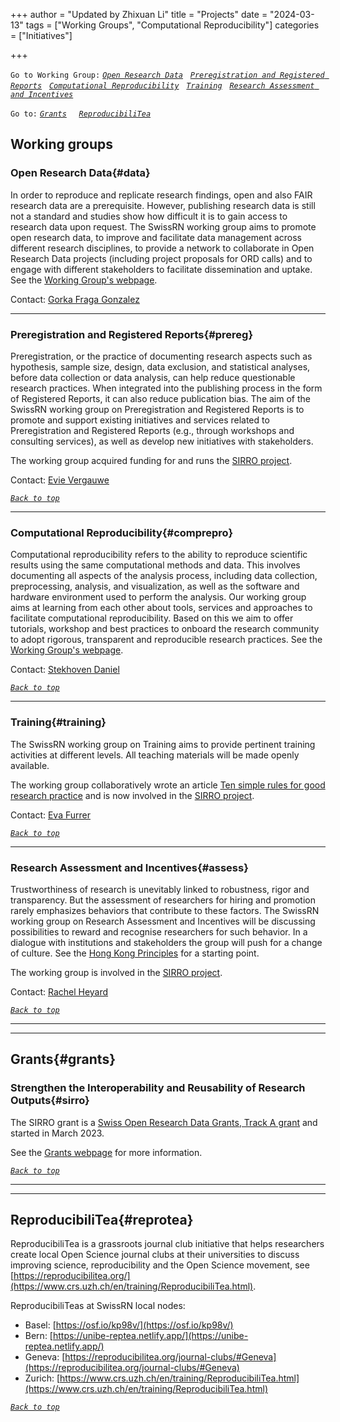 +++
author = "Updated by Zhixuan Li"
title = "Projects"
date = "2024-03-13"
tags = ["Working Groups", "Computational Reproducibility"]
categories = ["Initiatives"]

+++

`Go to Working Group:` [*`Open Research Data`*](#data) &nbsp; [*`Preregistration and Registered Reports`*](#prereg) &nbsp; [*`Computational Reproducibility`*](#comprepro) &nbsp; [*`Training`*](#training) &nbsp; [*`Research Assessment and Incentives`*](#assess)  

`Go to:` [*`Grants`*](#grants) &nbsp; &nbsp; [*`ReproducibiliTea`*](#reprotea) 

## Working groups
### Open Research Data{#data}

In order to reproduce and replicate research findings, open and also FAIR research data are a prerequisite. However, publishing research data is still not a standard and studies show how difficult it is to gain access to research data upon request. The SwissRN working group aims to promote open research data, to improve and facilitate data management across different research disciplines, to provide a network to collaborate in Open Research Data projects (including project proposals for ORD calls) and to engage with different stakeholders to facilitate dissemination and uptake.
See the [Working Group's webpage](https://crsuzh.pages.uzh.ch/swissrn_ord/).

Contact: [Gorka Fraga Gonzalez](mailto:gorka.fragagonzalez@psychologie.uzh.ch)

---

### Preregistration and Registered Reports{#prereg}
Preregistration, or the practice of documenting research aspects such as hypothesis, sample size, design, data exclusion, and statistical analyses, before data collection or data analysis, can help reduce questionable research practices. When integrated into the publishing process in the form of Registered Reports, it can also reduce publication bias. The aim of the SwissRN working group on Preregistration and Registered Reports is to promote and support existing initiatives and services related to Preregistration and Registered Reports (e.g., through workshops and consulting services), as well as develop new initiatives with stakeholders.

The working group acquired funding for and runs the [SIRRO project](https://www.swissrn.org/grants/#sirro).

Contact: [Evie Vergauwe](mailto:Evie.Vergauwe@unige.ch)

[*`Back to top`*](#)


---

### Computational Reproducibility{#comprepro}
Computational reproducibility refers to the ability to reproduce scientific results using the same computational methods and data. This involves documenting all aspects of the analysis process, including data collection, preprocessing, analysis, and visualization, as well as the software and hardware environment used to perform the analysis. Our working group aims at learning from each other about tools, services and approaches to facilitate computational reproducibility. Based on this we aim to offer tutorials, workshop and best practices to onboard the research community to adopt rigorous, transparent and reproducible research practices. See the [Working Group's webpage](https://www.swissrn.org/computational/).
 
Contact: [Stekhoven Daniel](mailto:stekhoven@nexus.ethz.ch)

[*`Back to top`*](#)

---

### Training{#training}
The SwissRN working group on Training aims to provide pertinent training activities at different levels. All teaching materials will be made openly available. 

The working group collaboratively wrote an article [Ten simple rules for good research practice](https://journals.plos.org/ploscompbiol/article?id=10.1371/journal.pcbi.1010139) and is now involved in the [SIRRO project](https://www.swissrn.org/grants/#sirro).

Contact: [Eva Furrer](mailto:eva.furrer@uzh.ch)

[*`Back to top`*](#)

---

### Research Assessment and Incentives{#assess}
Trustworthiness of research is unevitably linked to robustness, rigor and transparency. But the assessment of researchers for hiring and promotion rarely emphasizes behaviors that contribute to these factors. The SwissRN working group on Research Assessment and Incentives will be discussing possibilities to reward and recognise researchers for such behavior. In a dialogue with institutions and stakeholders the group will push for a change of culture. See the [Hong Kong Principles](https://doi.org/10.1371/journal.pbio.3000737) for a starting point.

The working group is involved in the [SIRRO project](https://www.swissrn.org/grants/#sirro).

Contact: [Rachel Heyard ](rachel.heyard@uzh.ch)

[*`Back to top`*](#)

---
---
## Grants{#grants}
### Strengthen the Interoperability and Reusability of Research Outputs{#sirro}
The SIRRO grant is a [Swiss Open Research Data Grants, Track A grant](https://www.swissuniversities.ch/fileadmin/swissuniversities/Dokumente/Hochschulpolitik/ORD/Calls/Approved_Projects_Track_A_1st_Call.pdf) and started in March 2023.

See the [Grants webpage](https://www.swissrn.org/grants/) for more information.

[*`Back to top`*](#)

---
---

## ReproducibiliTea{#reprotea}
ReproducibiliTea is a grassroots journal club initiative that helps researchers create local Open Science journal clubs at their universities to discuss improving science, reproducibility and the Open Science movement, see [https://reproducibilitea.org/](https://www.crs.uzh.ch/en/training/ReproducibiliTea.html).

ReproducibiliTeas at SwissRN local nodes: 
* Basel: [https://osf.io/kp98v/](https://osf.io/kp98v/)
* Bern: [https://unibe-reptea.netlify.app/](https://unibe-reptea.netlify.app/)
* Geneva: [https://reproducibilitea.org/journal-clubs/#Geneva](https://reproducibilitea.org/journal-clubs/#Geneva)
* Zurich: [https://www.crs.uzh.ch/en/training/ReproducibiliTea.html](https://www.crs.uzh.ch/en/training/ReproducibiliTea.html)

[*`Back to top`*](#)

